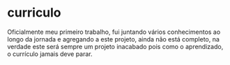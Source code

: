 # curriculo

Oficialmente meu primeiro trabalho, fui juntando vários conhecimentos ao longo da jornada e agregando a este projeto, ainda não está completo, na verdade este será sempre um projeto inacabado pois como o aprendizado, o currículo jamais deve parar.
